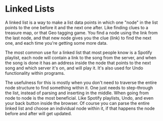 # Linked Lists

A linked list is a way to make a list data points in which one "node" in the list points to the one before it and the next one after. 
Like finding clues to a treasure map, or that Geo tagging game. You find a node using the link from the last node, 
and that new node gives you the clue (link) to find the next one, and each time you're getting some more data.


The most common use for a linked list that most people know is a Spotify playlist, each node will contain a link to the 
song from the server, and when the song is done it has an address inside the node that points to the next song and which 
server it's on, and will play it. It's also used for Undo functionality within programs. 


The usefulness for this is mostly when you don't need to traverse the entire node structure to find something within it.
One just needs to step-through the list, instead of parsing and inserting in the middle.
When going from node to node is the most beneficial. Like Spotify playlists, Undo, and even your back button inside the browser.
Of course you can parse the entire linked list and choose an individual node within it, if that happens the node before and after will get updated.
